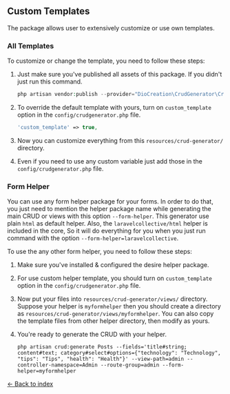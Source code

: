## Custom Templates

The package allows user to extensively customize or use own templates.

### All Templates

To customize or change the template, you need to follow these steps:

1. Just make sure you've published all assets of this package. If you didn't just run this command.
    ```php
    php artisan vendor:publish --provider="DioCreation\CrudGenerator\CrudGeneratorServiceProvider"
    ```
2. To override the default template with yours, turn on `custom_template` option in the `config/crudgenerator.php` file.
    ```php
    'custom_template' => true,
    ```

3. Now you can customize everything from this `resources/crud-generator/` directory.

4. Even if you need to use any custom variable just add those in the `config/crudgenerator.php` file.

### Form Helper

You can use any form helper package for your forms. In order to do that, you just need to mention the helper package name while generating the main CRUD or views with this option `--form-helper`. This generator use plain `html` as default helper.
Also, the `laravelcollective/html` helper is included in the core, So it will do everything for you when you just run command with the option `--form-helper=laravelcollective`.

To use the any other form helper, you need to follow these steps:

1. Make sure you've installed & configured the desire helper package.

2. For use custom helper template, you should turn on `custom_template` option in the `config/crudgenerator.php` file.

3. Now put your files into `resources/crud-generator/views/` directory. Suppose your helper is `myformhelper` then you should create a directory as `resources/crud-generator/views/myformhelper`. You can also copy the template files from other helper directory, then modify as yours.

4. You're ready to generate the CRUD with your helper.
    ```
    php artisan crud:generate Posts --fields='title#string; content#text; category#select#options={"technology": "Technology", "tips": "Tips", "health": "Health"}' --view-path=admin --controller-namespace=Admin --route-group=admin --form-helper=myformhelper
    ```

[&larr; Back to index](README.md)
